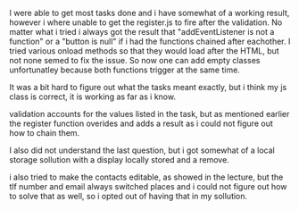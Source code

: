 
I were able to get most tasks done and i have somewhat of a working result, however 
i where unable to get the register.js to fire after the validation. No matter what i tried i always got the result that "addEventListener is not a function" 
or a "button is null" if i had the functions chained after eachother. I tried various onload methods so that they would load after the HTML, but not none semed to fix the issue.
So now one can add empty classes unfortunatley because both functions trigger at the same time.

It was a bit hard to figure out what the tasks meant exactly, but i think my js class is correct, it is working as far as i know. 

validation accounts for the values listed in the task, but as mentioned earlier the register function overides and adds a result as i could not figure out how to chain them. 

I also did not understand the last question, but i got somewhat of a local storage sollution with a display locally stored and a remove. 

i also tried to make the contacts editable, as showed in the lecture, but the tlf number and email always switched places and i could not figure out how to solve that as well, 
so i opted out of having that in my sollution. 
